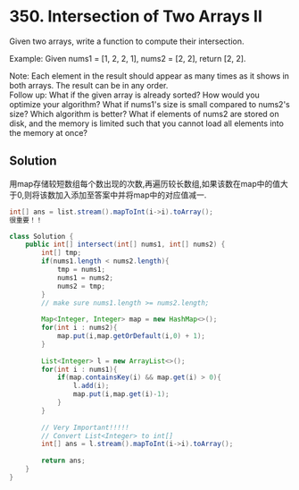 # 350. Intersection of Two Arrays II

Given two arrays, write a function to compute their intersection.

Example:
Given nums1 = [1, 2, 2, 1], nums2 = [2, 2], return [2, 2].

Note:
Each element in the result should appear as many times as it shows in both arrays.
The result can be in any order.  
Follow up:
What if the given array is already sorted? How would you optimize your algorithm?
What if nums1's size is small compared to nums2's size? Which algorithm is better?
What if elements of nums2 are stored on disk, and the memory is limited such that you cannot load all elements into the memory at once?

## Solution
用map存储较短数组每个数出现的次数,再遍历较长数组,如果该数在map中的值大于0,则将该数加入添加至答案中并将map中的对应值减一.  

``` java
int[] ans = list.stream().mapToInt(i->i).toArray();
很重要！！
```

``` java
class Solution {
    public int[] intersect(int[] nums1, int[] nums2) {
        int[] tmp;
        if(nums1.length < nums2.length){
            tmp = nums1;
            nums1 = nums2;
            nums2 = tmp;
        }
        // make sure nums1.length >= nums2.length;
        
        Map<Integer, Integer> map = new HashMap<>();
        for(int i : nums2){
            map.put(i,map.getOrDefault(i,0) + 1);
        }
        
        List<Integer> l = new ArrayList<>();
        for(int i : nums1){
            if(map.containsKey(i) && map.get(i) > 0){
                l.add(i);
                map.put(i,map.get(i)-1);
            }
        }
        
        // Very Important!!!!!
        // Convert List<Integer> to int[]
        int[] ans = l.stream().mapToInt(i->i).toArray();
        
        return ans;
    }
}
```